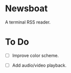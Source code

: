 # Newsboat

A terminal RSS reader.

# To Do

- [ ] Improve color scheme.
- [ ] Add audio/video playback.


